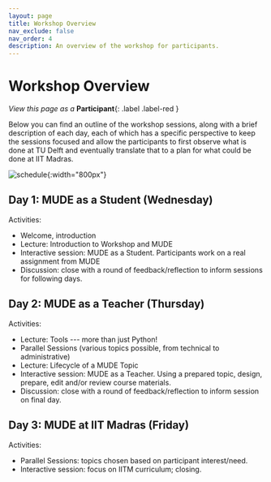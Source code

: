 ```yaml
---
layout: page
title: Workshop Overview
nav_exclude: false
nav_order: 4
description: An overview of the workshop for participants.
---
```


# Workshop Overview

_View this page as a_ **Participant**{: .label .label-red }

Below you can find an outline of the workshop sessions, along with a brief description of each day, each of which has a specific perspective to keep the sessions focused and allow the participants to first observe what is done at TU Delft and eventually translate that to a plan for what could be done at IIT Madras.

![schedule](../assets/figures/week.png){:width="800px"}

## Day 1: MUDE as a Student (Wednesday)

Activities:
- Welcome, introduction
- Lecture: Introduction to Workshop and MUDE
- Interactive session: MUDE as a Student. Participants work on a real assignment from MUDE
- Discussion: close with a round of feedback/reflection to inform sessions for following days.

## Day 2: MUDE as a Teacher (Thursday)

Activities:
- Lecture: Tools --- more than just Python!
- Parallel Sessions (various topics possible, from technical to administrative)
- Lecture: Lifecycle of a MUDE Topic
- Interactive session: MUDE as a Teacher. Using a prepared topic, design, prepare, edit and/or review course materials.
- Discussion: close with a round of feedback/reflection to inform session on final day.

## Day 3: MUDE at IIT Madras (Friday)

Activities:
- Parallel Sessions: topics chosen based on participant interest/need.
- Interactive session: focus on IITM curriculum; closing.